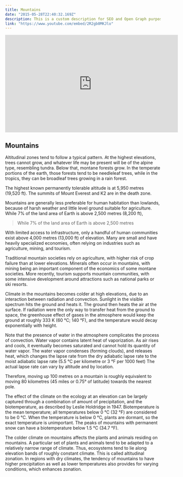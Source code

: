 ```yaml
---
title: Mountains
date: "2015-05-28T22:40:32.169Z"
description: This is a custom description for SEO and Open Graph purposes, rather than the default generated excerpt. Simply add a description field to the frontmatter.
link: "https://www.youtube.com/embed/2R2gb0MKJlo"
---
```


<iframe width="560" height="315" src="https://www.youtube.com/embed/2R2gb0MKJlo" frameborder="0" allow="accelerometer; autoplay; encrypted-media; gyroscope; picture-in-picture" allowfullscreen></iframe>

## Mountains

Altitudinal zones tend to follow a typical pattern. At the highest elevations, trees cannot grow, and whatever life may be present will be of the alpine type, resembling tundra. Below that, montane forests grow. In the temperate portions of the earth, those forests tend to be needleleaf trees, while in the tropics, they can be broadleaf trees growing in a rain forest.

The highest known permanently tolerable altitude is at 5,950 metres (19,520 ft). The summits of Mount Everest and K2 are in the death zone.

Mountains are generally less preferable for human habitation than lowlands, because of harsh weather and little level ground suitable for agriculture. While 7% of the land area of Earth is above 2,500 metres (8,200 ft),

> While 7% of the land area of Earth is above 2,500 metres

With limited access to infrastructure, only a handful of human communities exist above 4,000 metres (13,000 ft) of elevation. Many are small and have heavily specialized economies, often relying on industries such as agriculture, mining, and tourism.

Traditional mountain societies rely on agriculture, with higher risk of crop failure than at lower elevations. Minerals often occur in mountains, with mining being an important component of the economics of some montane societies. More recently, tourism supports mountain communities, with some intensive development around attractions such as national parks or ski resorts.

Climate in the mountains becomes colder at high elevations, due to an interaction between radiation and convection. Sunlight in the visible spectrum hits the ground and heats it. The ground then heats the air at the surface. If radiation were the only way to transfer heat from the ground to space, the greenhouse effect of gases in the atmosphere would keep the ground at roughly 333 K (60 °C; 140 °F), and the temperature would decay exponentially with height.

Note that the presence of water in the atmosphere complicates the process of convection. Water vapor contains latent heat of vaporization. As air rises and cools, it eventually becomes saturated and cannot hold its quantity of water vapor. The water vapor condenses (forming clouds), and releases heat, which changes the lapse rate from the dry adiabatic lapse rate to the moist adiabatic lapse rate (5.5 °C per kilometre or 3 °F per 1000 feet)
The actual lapse rate can vary by altitude and by location.

Therefore, moving up 100 metres on a mountain is roughly equivalent to moving 80 kilometres (45 miles or 0.75° of latitude) towards the nearest pole.

The effect of the climate on the ecology at an elevation can be largely captured through a combination of amount of precipitation, and the biotemperature, as described by Leslie Holdridge in 1947. Biotemperature is the mean temperature; all temperatures below 0 °C (32 °F) are considered to be 0 °C. When the temperature is below 0 °C, plants are dormant, so the exact temperature is unimportant. The peaks of mountains with permanent snow can have a biotemperature below 1.5 °C (34.7 °F).

The colder climate on mountains affects the plants and animals residing on mountains. A particular set of plants and animals tend to be adapted to a relatively narrow range of climate. Thus, ecosystems tend to lie along elevation bands of roughly constant climate. This is called altitudinal zonation.
In regions with dry climates, the tendency of mountains to have higher precipitation as well as lower temperatures also provides for varying conditions, which enhances zonation.
